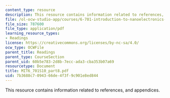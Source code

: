 ```yaml
---
content_type: resource
description: This resource contains information related to references, and appendices.
file: /ol-ocw-studio-app/courses/6-701-introduction-to-nanoelectronics-spring-2010/7b3688c7094366de4f3f9c901e8ed844_MIT6_701S10_part8.pdf
file_size: 787600
file_type: application/pdf
learning_resource_types:
- Readings
license: https://creativecommons.org/licenses/by-nc-sa/4.0/
ocw_type: OCWFile
parent_title: Readings
parent_type: CourseSection
parent_uid: 60b5e783-2d8b-7ecc-ada3-cba353b07a69
resourcetype: Document
title: MIT6_701S10_part8.pdf
uid: 7b3688c7-0943-66de-4f3f-9c901e8ed844
---
```

This resource contains information related to references, and appendices.